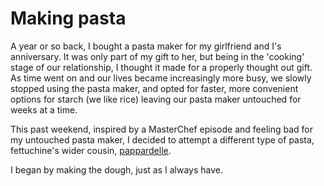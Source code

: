 # Making pasta

A year or so back, I bought a pasta maker for my girlfriend and I's anniversary. It was only part of my gift to her, but being in the 'cooking' stage of our relationship, I thought it made for a properly thought out gift. As time went on and our lives became increasingly more busy, we slowly stopped using the pasta maker, and opted for faster, more convenient options for starch (we like rice) leaving our pasta maker untouched for weeks at a time.

This past weekend, inspired by a MasterChef episode and feeling bad for my untouched pasta maker, I decided to attempt a different type of pasta, fettuchine's wider cousin, [pappardelle](https://www.youtube.com/shorts/06IDdD75jqA). 

I began by making the dough, just as I always have.